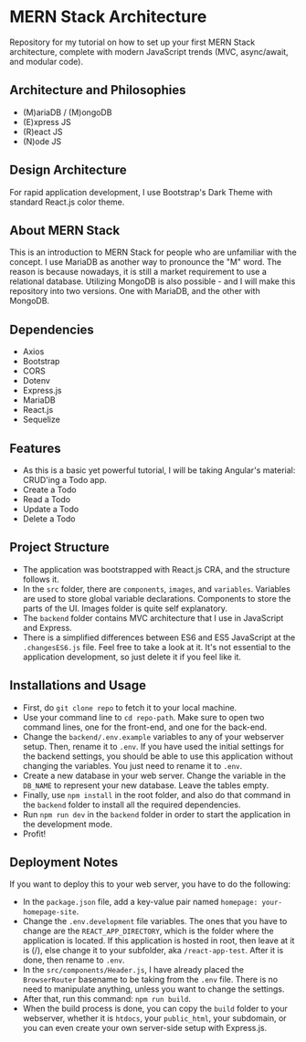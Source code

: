 # MERN Stack Architecture

Repository for my tutorial on how to set up your first MERN Stack architecture, complete with modern JavaScript trends (MVC, async/await, and modular code).

## Architecture and Philosophies

- (M)ariaDB / (M)ongoDB
- (E)xpress JS
- (R)eact JS
- (N)ode JS

## Design Architecture

For rapid application development, I use Bootstrap's Dark Theme with standard React.js color theme.

## About MERN Stack

This is an introduction to MERN Stack for people who are unfamiliar with the concept. I use MariaDB as another way to pronounce the "M" word. The reason is because nowadays, it is still a market requirement to use a relational database. Utilizing MongoDB is also possible - and I will make this repository into two versions. One with MariaDB, and the other with MongoDB.

## Dependencies

- Axios
- Bootstrap
- CORS
- Dotenv
- Express.js
- MariaDB
- React.js
- Sequelize

## Features

- As this is a basic yet powerful tutorial, I will be taking Angular's material: CRUD'ing a Todo app.
- Create a Todo
- Read a Todo
- Update a Todo
- Delete a Todo

## Project Structure

- The application was bootstrapped with React.js CRA, and the structure follows it.
- In the `src` folder, there are `components`, `images`, and `variables`. Variables are used to store global variable declarations. Components to store the parts of the UI. Images folder is quite self explanatory.
- The `backend` folder contains MVC architecture that I use in JavaScript and Express.
- There is a simplified differences between ES6 and ES5 JavaScript at the `.changesES6.js` file. Feel free to take a look at it. It's not essential to the application development, so just delete it if you feel like it.

## Installations and Usage

- First, do `git clone repo` to fetch it to your local machine.
- Use your command line to `cd repo-path`. Make sure to open two command lines, one for the front-end, and one for the back-end.
- Change the `backend/.env.example` variables to any of your webserver setup. Then, rename it to `.env`. If you have used the initial settings for the backend settings, you should be able to use this application without changing the variables. You just need to rename it to `.env`.
- Create a new database in your web server. Change the variable in the `DB_NAME` to represent your new database. Leave the tables empty.
- Finally, use `npm install` in the root folder, and also do that command in the `backend` folder to install all the required dependencies.
- Run `npm run dev` in the `backend` folder in order to start the application in the development mode.
- Profit!

## Deployment Notes

If you want to deploy this to your web server, you have to do the following:

- In the `package.json` file, add a key-value pair named `homepage: your-homepage-site`.
- Change the `.env.development` file variables. The ones that you have to change are the `REACT_APP_DIRECTORY`, which is the folder where the application is located. If this application is hosted in root, then leave at it is (/), else change it to your subfolder, aka `/react-app-test`. After it is done, then rename to `.env`.
- In the `src/components/Header.js`, I have already placed the `BrowserRouter` basename to be taking from the `.env` file. There is no need to manipulate anything, unless you want to change the settings.
- After that, run this command: `npm run build`.
- When the build process is done, you can copy the `build` folder to your webserver, whether it is `htdocs`, your `public_html`, your subdomain, or you can even create your own server-side setup with Express.js.
